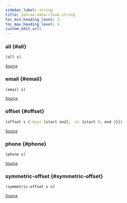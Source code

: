 ```yaml
---
sidebar_label: string
title: yuhrao.data-cloak.string
toc_min_heading_level: 2
toc_max_heading_level: 4
custom_edit_url:
---
```






### all {#all}
``` clojure
(all s)
```

<p><sub><a href="https://github.com/yuhrao/big-bang/blob/main//src/yuhrao/data_cloak/string.clj#L22-L23">Source</a></sub></p>

### email {#email}
``` clojure
(email s)
```

<p><sub><a href="https://github.com/yuhrao/big-bang/blob/main//src/yuhrao/data_cloak/string.clj#L25-L34">Source</a></sub></p>

### offset {#offset}
``` clojure
(offset s {:keys [start end], :or {start 0, end 0}})
```

<p><sub><a href="https://github.com/yuhrao/big-bang/blob/main//src/yuhrao/data_cloak/string.clj#L4-L16">Source</a></sub></p>

### phone {#phone}
``` clojure
(phone s)
```

<p><sub><a href="https://github.com/yuhrao/big-bang/blob/main//src/yuhrao/data_cloak/string.clj#L36-L43">Source</a></sub></p>

### symmetric\-offset {#symmetric-offset}
``` clojure
(symmetric-offset s n)
```

<p><sub><a href="https://github.com/yuhrao/big-bang/blob/main//src/yuhrao/data_cloak/string.clj#L18-L20">Source</a></sub></p>
